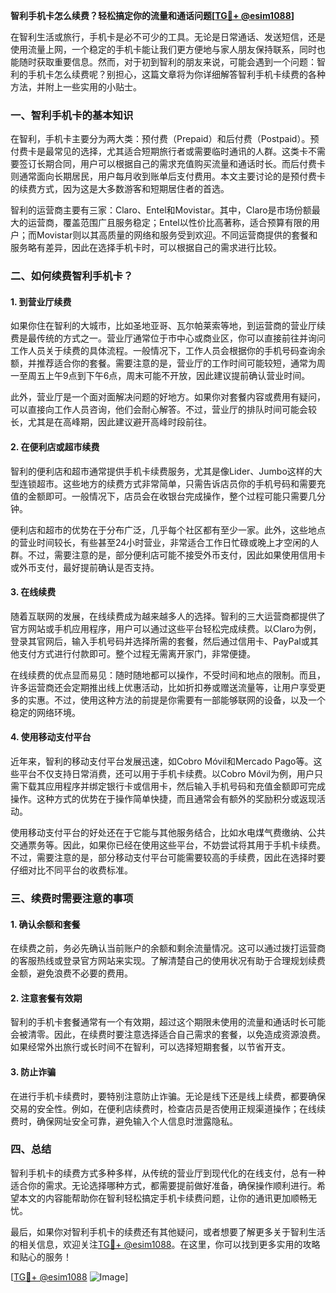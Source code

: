 **智利手机卡怎么续费？轻松搞定你的流量和通话问题[[TG💪+ @esim1088](https://t.me/s/esim1088)]**

在智利生活或旅行，手机卡是必不可少的工具。无论是日常通话、发送短信，还是使用流量上网，一个稳定的手机卡能让我们更方便地与家人朋友保持联系，同时也能随时获取重要信息。然而，对于初到智利的朋友来说，可能会遇到一个问题：智利的手机卡怎么续费呢？别担心，这篇文章将为你详细解答智利手机卡续费的各种方法，并附上一些实用的小贴士。

### 一、智利手机卡的基本知识

在智利，手机卡主要分为两大类：预付费（Prepaid）和后付费（Postpaid）。预付费卡是最常见的选择，尤其适合短期旅行者或需要临时通讯的人群。这类卡不需要签订长期合同，用户可以根据自己的需求充值购买流量和通话时长。而后付费卡则通常面向长期居民，用户每月收到账单后支付费用。本文主要讨论的是预付费卡的续费方式，因为这是大多数游客和短期居住者的首选。

智利的运营商主要有三家：Claro、Entel和Movistar。其中，Claro是市场份额最大的运营商，覆盖范围广且服务稳定；Entel以性价比高著称，适合预算有限的用户；而Movistar则以其高质量的网络和服务受到欢迎。不同运营商提供的套餐和服务略有差异，因此在选择手机卡时，可以根据自己的需求进行比较。

### 二、如何续费智利手机卡？

#### 1. 到营业厅续费

如果你住在智利的大城市，比如圣地亚哥、瓦尔帕莱索等地，到运营商的营业厅续费是最传统的方式之一。营业厅通常位于市中心或商业区，你可以直接前往并询问工作人员关于续费的具体流程。一般情况下，工作人员会根据你的手机号码查询余额，并推荐适合你的套餐。需要注意的是，营业厅的工作时间可能较短，通常为周一至周五上午9点到下午6点，周末可能不开放，因此建议提前确认营业时间。

此外，营业厅是一个面对面解决问题的好地方。如果你对套餐内容或费用有疑问，可以直接向工作人员咨询，他们会耐心解答。不过，营业厅的排队时间可能会较长，尤其是在高峰期，因此建议避开高峰时段前往。

#### 2. 在便利店或超市续费

智利的便利店和超市通常提供手机卡续费服务，尤其是像Lider、Jumbo这样的大型连锁超市。这些地方的续费方式非常简单，只需告诉店员你的手机号码和需要充值的金额即可。一般情况下，店员会在收银台完成操作，整个过程可能只需要几分钟。

便利店和超市的优势在于分布广泛，几乎每个社区都有至少一家。此外，这些地点的营业时间较长，有些甚至24小时营业，非常适合工作日忙碌或晚上才空闲的人群。不过，需要注意的是，部分便利店可能不接受外币支付，因此如果使用信用卡或外币支付，最好提前确认是否支持。

#### 3. 在线续费

随着互联网的发展，在线续费成为越来越多人的选择。智利的三大运营商都提供了官方网站或手机应用程序，用户可以通过这些平台轻松完成续费。以Claro为例，登录其官网后，输入手机号码并选择所需的套餐，然后通过信用卡、PayPal或其他支付方式进行付款即可。整个过程无需离开家门，非常便捷。

在线续费的优点显而易见：随时随地都可以操作，不受时间和地点的限制。而且，许多运营商还会定期推出线上优惠活动，比如折扣券或赠送流量等，让用户享受更多的实惠。不过，使用这种方法的前提是你需要有一部能够联网的设备，以及一个稳定的网络环境。

#### 4. 使用移动支付平台

近年来，智利的移动支付平台发展迅速，如Cobro Móvil和Mercado Pago等。这些平台不仅支持日常消费，还可以用于手机卡续费。以Cobro Móvil为例，用户只需下载其应用程序并绑定银行卡或信用卡，然后输入手机号码和充值金额即可完成操作。这种方式的优势在于操作简单快捷，而且通常会有额外的奖励积分或返现活动。

使用移动支付平台的好处还在于它能与其他服务结合，比如水电煤气费缴纳、公共交通票务等。因此，如果你已经在使用这些平台，不妨尝试将其用于手机卡续费。不过，需要注意的是，部分移动支付平台可能需要较高的手续费，因此在选择时要仔细对比不同平台的收费标准。

### 三、续费时需要注意的事项

#### 1. 确认余额和套餐

在续费之前，务必先确认当前账户的余额和剩余流量情况。这可以通过拨打运营商的客服热线或登录官方网站来实现。了解清楚自己的使用状况有助于合理规划续费金额，避免浪费不必要的费用。

#### 2. 注意套餐有效期

智利的手机卡套餐通常有一个有效期，超过这个期限未使用的流量和通话时长可能会被清零。因此，在续费时要注意选择适合自己需求的套餐，以免造成资源浪费。如果经常外出旅行或长时间不在智利，可以选择短期套餐，以节省开支。

#### 3. 防止诈骗

在进行手机卡续费时，要特别注意防止诈骗。无论是线下还是线上续费，都要确保交易的安全性。例如，在便利店续费时，检查店员是否使用正规渠道操作；在线续费时，确保网址安全可靠，避免输入个人信息时泄露隐私。

### 四、总结

智利手机卡的续费方式多种多样，从传统的营业厅到现代化的在线支付，总有一种适合你的需求。无论选择哪种方式，都需要提前做好准备，确保操作顺利进行。希望本文的内容能帮助你在智利轻松搞定手机卡续费问题，让你的通讯更加顺畅无忧。

最后，如果你对智利手机卡的续费还有其他疑问，或者想要了解更多关于智利生活的相关信息，欢迎关注[TG💪+ @esim1088](https://t.me/s/esim1088)。在这里，你可以找到更多实用的攻略和贴心的服务！

[[TG💪+ @esim1088](https://t.me/s/esim1088) ![Image](https://i.postimg.cc/4NQfJmqS/Snipaste-2025-05-13-00-14-12.png)]